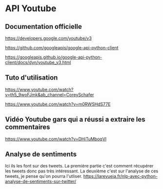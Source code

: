 # API Youtube
## Documentation officielle

https://developers.google.com/youtube/v3

https://github.com/googleapis/google-api-python-client

https://googleapis.github.io/google-api-python-client/docs/dyn/youtube_v3.html

## Tuto d'utilisation

https://www.youtube.com/watch?v=th5_9woFJmk&ab_channel=CoreySchafer

https://www.youtube.com/watch?v=m0RWSHdS77E

## Vidéo Youtube gars qui a réussi a extraire les commentaires

https://www.youtube.com/watch?v=DHiTuMboqVI

## Analyse de sentiments
Ici ils les font sur des tweets. La première partie c'est comment récupérer les tweets donc pas très intéressant.
La deuxième c'est sur l'analyse de ces tweets, je pense qu'on pourra l'utliser.
https://larevueia.fr/nlp-avec-python-analyse-de-sentiments-sur-twitter/